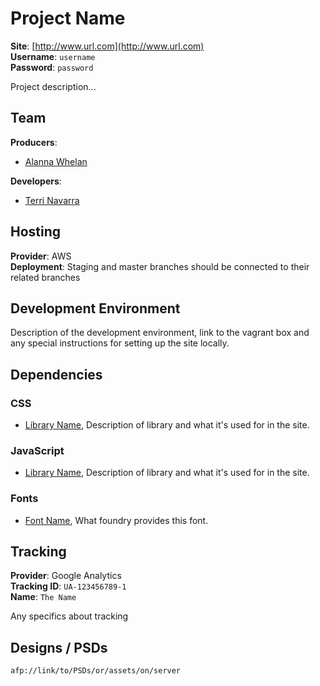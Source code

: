 # Project Name
**Site**: [http://www.url.com](http://www.url.com)  
**Username**: `username`  
**Password**: `password` 

Project description...
  
## Team 
**Producers**:

* [Alanna Whelan](mailto:alanna.whelan@mullenlowe.com)  

**Developers**:

* [Terri Navarra](mailto:terri.navarra@mullenlowe.com)  
  
## Hosting
**Provider**: AWS  
**Deployment**: Staging and master branches should be connected to their related branches

## Development Environment
Description of the development environment, link to the vagrant box and any special instructions for setting up the site locally.


## Dependencies
### CSS
* [Library Name](http://librarylink.com), Description of library and what it's  used for in the site.

### JavaScript
* [Library Name](http://librarylink.com), Description of library and what it's  used for in the site.

### Fonts
* [Font Name](http://fontlink), What foundry provides this font.

## Tracking
**Provider**: Google Analytics  
**Tracking ID**: `UA-123456789-1`  
**Name**: `The Name`

Any specifics about tracking

## Designs / PSDs
`afp://link/to/PSDs/or/assets/on/server`
